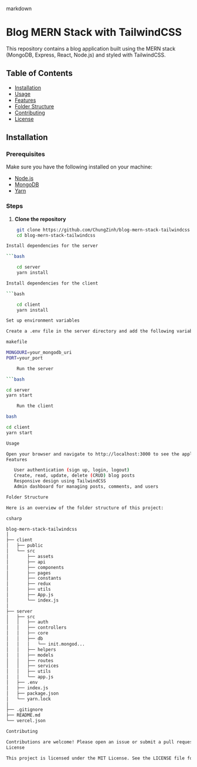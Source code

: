 markdown

# Blog MERN Stack with TailwindCSS

This repository contains a blog application built using the MERN stack (MongoDB, Express, React, Node.js) and styled with TailwindCSS.

## Table of Contents

- [Installation](#installation)
- [Usage](#usage)
- [Features](#features)
- [Folder Structure](#folder-structure)
- [Contributing](#contributing)
- [License](#license)

## Installation

### Prerequisites

Make sure you have the following installed on your machine:

- [Node.js](https://nodejs.org/)
- [MongoDB](https://www.mongodb.com/)
- [Yarn](https://classic.yarnpkg.com/lang/en/)

### Steps

1. **Clone the repository**

```bash
    git clone https://github.com/ChungZinh/blog-mern-stack-tailwindcss.git
    cd blog-mern-stack-tailwindcss

Install dependencies for the server

```bash

    cd server
    yarn install

Install dependencies for the client

```bash

    cd client
    yarn install

Set up environment variables

Create a .env file in the server directory and add the following variables:

makefile

MONGOURI=your_mongodb_uri
PORT=your_port

    Run the server

```bash

cd server
yarn start

    Run the client

bash

cd client
yarn start

Usage

Open your browser and navigate to http://localhost:3000 to see the application in action.
Features

   User authentication (sign up, login, logout)
   Create, read, update, delete (CRUD) blog posts
   Responsive design using TailwindCSS
   Admin dashboard for managing posts, comments, and users

Folder Structure

Here is an overview of the folder structure of this project:

csharp

blog-mern-stack-tailwindcss
│
├── client
│   ├── public
│   └── src
│       ├── assets
│       ├── api
│       ├── components
│       ├── pages
│       ├── constants
│       ├── redux
│       ├── utils
│       ├── App.js
│       └── index.js
│
├── server
│   ├── src
│   │   ├── auth
│   │   ├── controllers
│   │   ├── core
│   │   ├── db
│   │   │   └── init.mongod...
│   │   ├── helpers
│   │   ├── models
│   │   ├── routes
│   │   ├── services
│   │   ├── utils
│   │   └── app.js
│   ├── .env
│   ├── index.js
│   ├── package.json
│   └── yarn.lock
│
├── .gitignore
├── README.md
└── vercel.json

Contributing

Contributions are welcome! Please open an issue or submit a pull request.
License

This project is licensed under the MIT License. See the LICENSE file for details.
```
